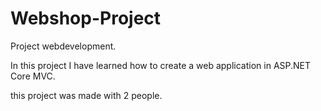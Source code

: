 # Webshop-Project
Project webdevelopment.

In this project I have learned how to create a web application in ASP.NET Core MVC.

this project was made with 2 people.
